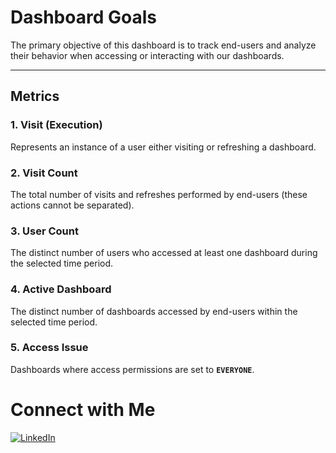 # Dashboard Goals

The primary objective of this dashboard is to track end-users and analyze their behavior when accessing or interacting with our dashboards.

---

## Metrics

### **1. Visit (Execution)**
Represents an instance of a user either visiting or refreshing a dashboard.

### **2. Visit Count**
The total number of visits and refreshes performed by end-users (these actions cannot be separated).

### **3. User Count**
The distinct number of users who accessed at least one dashboard during the selected time period.

### **4. Active Dashboard**
The distinct number of dashboards accessed by end-users within the selected time period.

### **5. Access Issue**
Dashboards where access permissions are set to **`EVERYONE`**.


# Connect with Me

[![LinkedIn](https://upload.wikimedia.org/wikipedia/commons/c/ca/LinkedIn_logo_initials.png)](https://linkedin.com/in/mostafa-tabiefar)
